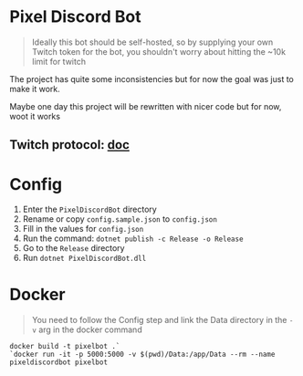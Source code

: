 # Pixel Discord Bot

> Ideally this bot should be self-hosted, so by supplying your own Twitch token for the bot, you shouldn't worry about hitting the ~10k limit for twitch

The project has quite some inconsistencies but for now the goal was just to make it work.

Maybe one day this project will be rewritten with nicer code but for now, woot it works

## Twitch protocol: [doc](./TWITCH.md)

# Config
1. Enter the `PixelDiscordBot` directory
2. Rename or copy `config.sample.json` to `config.json`
3. Fill in the values for `config.json`
4. Run the command: `dotnet publish -c Release -o Release`
5. Go to the `Release` directory
6. Run `dotnet PixelDiscordBot.dll`

# Docker
> You need to follow the Config step and link the Data directory in the `-v` arg in the docker command
```
docker build -t pixelbot .`
`docker run -it -p 5000:5000 -v $(pwd)/Data:/app/Data --rm --name pixeldiscordbot pixelbot
```